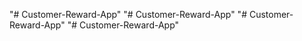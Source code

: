 "# Customer-Reward-App" 
"# Customer-Reward-App" 
"# Customer-Reward-App" 
"# Customer-Reward-App" 
